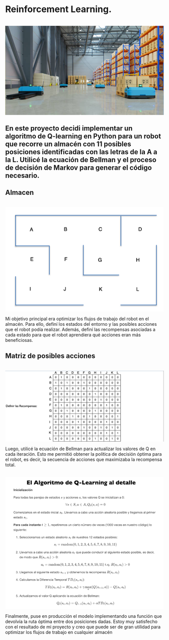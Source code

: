 # Reinforcement Learning.
<br/>
<img align='center' alt="Fuente" src="https://raw.githubusercontent.com/BonfantiMatias/Robot_Almacen/main/Recursos/istockphoto-1314882649-612x612.jpg"/>
<br/>

## En este proyecto decidi implementar un algoritmo de Q-learning en Python para un robot que recorre un almacén con 11 posibles posiciones identificadas con las letras de la A a la L. Utilicé la ecuación de Bellman y el proceso de decisión de Markov para generar el código necesario.

## Almacen
<br/>
<img align='center' alt="Fuente" src="https://raw.githubusercontent.com/BonfantiMatias/Robot_Almacen/main/Recursos/Almacen.png"/>
<br/>


Mi objetivo principal era optimizar los flujos de trabajo del robot en el almacén. Para ello, definí los estados del entorno y las posibles acciones que el robot podía realizar. Además, definí las recompensas asociadas a cada estado para que el robot aprendiera qué acciones eran más beneficiosas.

## Matriz de posibles acciones
<br/>
<img align='center' alt="Fuente" src="https://raw.githubusercontent.com/BonfantiMatias/Robot_Almacen/main/Recursos/Captura%20desde%202023-03-25%2020-39-57.png"/>
<br/>


Luego, utilicé la ecuación de Bellman para actualizar los valores de Q en cada iteración. Esto me permitió obtener la política de decisión óptima para el robot, es decir, la secuencia de acciones que maximizaba la recompensa total.

<br/>
<img align='center' alt="Fuente" src="https://raw.githubusercontent.com/BonfantiMatias/Robot_Almacen/main/Recursos/Teoria.png"/>
<br/>


Finalmente, puse en producción el modelo implementando una función que devolvía la ruta óptima entre dos posiciones dadas. Estoy muy satisfecho con el resultado de mi proyecto y creo que puede ser de gran utilidad para optimizar los flujos de trabajo en cualquier almacén
